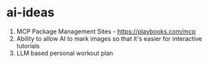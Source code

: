 # ai-ideas

1. MCP Package Management Sites - https://playbooks.com/mcp
2. Ability to allow AI to mark images so that it's easier for interactive tutorials
3. LLM based personal workout plan
